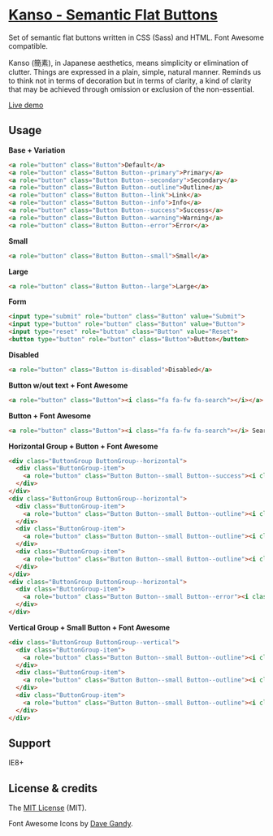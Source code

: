# [Kanso - Semantic Flat Buttons](http://www.kolszewski.com/kanso)
Set of semantic flat buttons written in CSS (Sass) and HTML. Font Awesome compatible.

Kanso (簡素), in Japanese aesthetics, means simplicity or elimination of clutter. Things are expressed in a plain, simple, natural manner. Reminds us to think not in terms of decoration but in terms of clarity, a kind of clarity that may be achieved through omission or exclusion of the non-essential.

[Live demo](http://www.kolszewski.com/kanso)

## Usage

**Base + Variation**
```html
<a role="button" class="Button">Default</a>
<a role="button" class="Button Button--primary">Primary</a>
<a role="button" class="Button Button--secondary">Secondary</a>
<a role="button" class="Button Button--outline">Outline</a>
<a role="button" class="Button Button--link">Link</a>
<a role="button" class="Button Button--info">Info</a>
<a role="button" class="Button Button--success">Success</a>
<a role="button" class="Button Button--warning">Warning</a>
<a role="button" class="Button Button--error">Error</a>
```

**Small**
```html
<a role="button" class="Button Button--small">Small</a>
```

**Large**
```html
<a role="button" class="Button Button--large">Large</a>
```

**Form**
```html
<input type="submit" role="button" class="Button" value="Submit">
<input type="button" role="button" class="Button" value="Button">
<input type="reset" role="button" class="Button" value="Reset">
<button type="button" role="button" class="Button">Button</button>
```

**Disabled**
```html
<a role="button" class="Button is-disabled">Disabled</a>
```

**Button w/out text + Font Awesome**
```html
<a role="button" class="Button"><i class="fa fa-fw fa-search"></i></a>
```

**Button + Font Awesome**
```html
<a role="button" class="Button"><i class="fa fa-fw fa-search"></i> Search</a>
```

**Horizontal Group + Button + Font Awesome**
```html
<div class="ButtonGroup ButtonGroup--horizontal">
  <div class="ButtonGroup-item">
    <a role="button" class="Button Button--small Button--success"><i class="fa fa-fw fa-check"></i> New Email</a>
  </div>
</div>
<div class="ButtonGroup ButtonGroup--horizontal">
  <div class="ButtonGroup-item">
    <a role="button" class="Button Button--small Button--outline"><i class="fa fa-fw fa-mail-forward"></i> Forward</a>
  </div>
  <div class="ButtonGroup-item">
    <a role="button" class="Button Button--small Button--outline"><i class="fa fa-fw fa-archive"></i> Archive</a>
  </div>
  <div class="ButtonGroup-item">
    <a role="button" class="Button Button--small Button--outline"><i class="fa fa-fw fa-folder"></i> Move</a>
  </div>
</div>
<div class="ButtonGroup ButtonGroup--horizontal">
  <div class="ButtonGroup-item">
    <a role="button" class="Button Button--small Button--error"><i class="fa fa-fw fa-trash"></i> Delete</a>
  </div>
</div>
```

**Vertical Group + Small Button + Font Awesome**
```html
<div class="ButtonGroup ButtonGroup--vertical">
  <div class="ButtonGroup-item">
    <a role="button" class="Button Button--small Button--outline"><i class="fa fa-fw fa-euro"></i> EUR</a>
  </div>
  <div class="ButtonGroup-item">
    <a role="button" class="Button Button--small Button--outline"><i class="fa fa-fw fa-gbp"></i> GBP</a>
  </div>
  <div class="ButtonGroup-item">
    <a role="button" class="Button Button--small Button--outline"><i class="fa fa-fw fa-dollar"></i> USD</a>
  </div>
</div>
```

## Support
IE8+

## License & credits
The [MIT License](https://github.com/KrisOlszewski/Kanso/blob/master/LICENSE.md) (MIT).

Font Awesome Icons by [Dave Gandy](http://fontawesome.io/).
